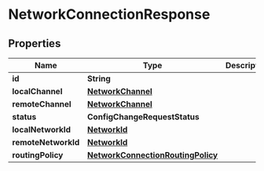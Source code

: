 

# NetworkConnectionResponse


## Properties

| Name | Type | Description | Notes |
|------------ | ------------- | ------------- | -------------|
|**id** | **String** |  |  |
|**localChannel** | [**NetworkChannel**](NetworkChannel.md) |  |  [optional] |
|**remoteChannel** | [**NetworkChannel**](NetworkChannel.md) |  |  [optional] |
|**status** | **ConfigChangeRequestStatus** |  |  |
|**localNetworkId** | [**NetworkId**](NetworkId.md) |  |  |
|**remoteNetworkId** | [**NetworkId**](NetworkId.md) |  |  |
|**routingPolicy** | [**NetworkConnectionRoutingPolicy**](NetworkConnectionRoutingPolicy.md) |  |  |



